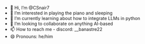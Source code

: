 - 👋 Hi, I’m @CSnair7
- 👀 I’m interested in playing the piano and sleeping
- 🌱 I’m currently learning about how to integrate LLMs in python
- 💞️ I’m looking to collaborate on anything AI-based
- 📫 How to reach me - discord: __banastre22
- 😄 Pronouns: he/him

<!---
CSnair7/CSnair7 is a ✨ special ✨ repository because its `README.md` (this file) appears on your GitHub profile.
You can click the Preview link to take a look at your changes.
--->

